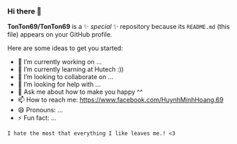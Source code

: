 ### Hi there 👋


**TonTon69/TonTon69** is a ✨ _special_ ✨ repository because its `README.md` (this file) appears on your GitHub profile.

Here are some ideas to get you started:

- 🔭 I’m currently working on ...
- 🌱 I’m currently learning at Hutech :))
- 👯 I’m looking to collaborate on ...
- 🤔 I’m looking for help with ...
- 💬 Ask me about how to make you happy ^^
- 📫 How to reach me: https://www.facebook.com/HuynhMinhHoang.69
- 😄 Pronouns: ...
- ⚡ Fun fact: ...

```
I hate the most that everything I like leaves me.! <3
```


